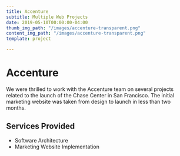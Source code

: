 ```yaml
---
title: Accenture
subtitle: Multiple Web Projects
date: 2019-05-10T00:00:00-04:00
thumb_img_path: "/images/accenture-transparent.png"
content_img_path: "/images/accenture-transparent.png"
template: project

---
```

# Accenture

We were thrilled to work with the Accenture team on several projects related to the launch of the Chase Center in San Francisco.  The initial marketing website was taken from design to launch in less than two months. 

## Services Provided

* Software Architecture
* Marketing Website Implementation